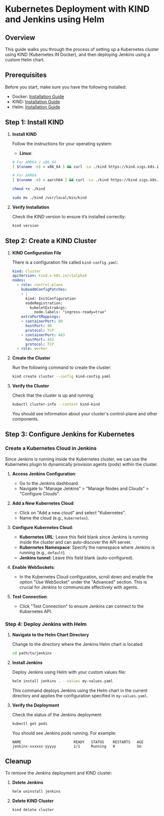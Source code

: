 # Kubernetes Deployment with KIND and Jenkins using Helm

## Overview

This guide walks you through the process of setting up a Kubernetes cluster using KIND (Kubernetes IN Docker), and then deploying Jenkins using a custom Helm chart.

## Prerequisites

Before you start, make sure you have the following installed:

- Docker: [Installation Guide](https://docs.docker.com/get-docker/)
- KIND: [Installation Guide](https://kind.sigs.k8s.io/docs/user/quick-start/)
- Helm: [Installation Guide](https://helm.sh/docs/intro/install/)

## Step 1: Install KIND

1. **Install KIND**

   Follow the instructions for your operating system:

   - **Linux**:

    ```sh
    # For AMD64 / x86_64
    [ $(uname -m) = x86_64 ] && curl -Lo ./kind https://kind.sigs.k8s.io/dl/v0.24.0/kind-linux-amd64

    # For ARM64
    [ $(uname -m) = aarch64 ] && curl -Lo ./kind https://kind.sigs.k8s.io/dl/v0.24.0/kind-linux-arm64

    chmod +x ./kind

    sudo mv ./kind /usr/local/bin/kind
    ```

2. **Verify Installation**

   Check the KIND version to ensure it’s installed correctly:

   ```sh
   kind version
   ```

## Step 2: Create a KIND Cluster

1. **KIND Configuration File**

   There is a configuration file called `kind-config.yaml`:

   ```yaml
   kind: Cluster
   apiVersion: kind.x-k8s.io/v1alpha4
   nodes:
     - role: control-plane
       kubeadmConfigPatches:
       - |
         kind: InitConfiguration
         nodeRegistration:
           kubeletExtraArgs:
             node-labels: "ingress-ready=true"
       extraPortMappings:
       - containerPort: 80
         hostPort: 80
         protocol: TCP
       - containerPort: 443
         hostPort: 443
         protocol: TCP
     - role: worker
   ```

2. **Create the Cluster**

   Run the following command to create the cluster:

   ```sh
   kind create cluster --config kind-config.yaml
   ```

3. **Verify the Cluster**

   Check that the cluster is up and running:

   ```sh
   kubectl cluster-info --context kind-kind
   ```

   You should see information about your cluster's control-plane and other components.

## Step 3: Configure Jenkins for Kubernetes

### Create a Kubernetes Cloud in Jenkins

Since Jenkins is running inside the Kubernetes cluster, we can use the Kubernetes plugin to dynamically provision agents (pods) within the cluster.

1. **Access Jenkins Configuration**:
   - Go to the Jenkins dashboard.
   - Navigate to "Manage Jenkins" > "Manage Nodes and Clouds" > "Configure Clouds".

2. **Add a New Kubernetes Cloud**:
   - Click on "Add a new cloud" and select "Kubernetes".
   - Name the cloud (e.g., `kubernetes`).

3. **Configure Kubernetes Cloud**:
   - **Kubernetes URL**: Leave this field blank since Jenkins is running inside the cluster and can auto-discover the API server.
   - **Kubernetes Namespace**: Specify the namespace where Jenkins is running (e.g., `default`).
   - **Jenkins tunnel**: Leave this field blank (auto-configured).

4. **Enable WebSockets**:
   - In the Kubernetes Cloud configuration, scroll down and enable the option "Use WebSocket" under the "Advanced" section. This is crucial for Jenkins to communicate effectively with agents.

5. **Test Connection**:
   - Click "Test Connection" to ensure Jenkins can connect to the Kubernetes API.

### Step 4: Deploy Jenkins with Helm

1. **Navigate to the Helm Chart Directory**

   Change to the directory where the Jenkins Helm chart is located:

   ```sh
   cd path/to/jenkins
   ```

2. **Install Jenkins**

   Deploy Jenkins using Helm with your custom values file:

   ```sh
   helm install jenkins . --values my-values.yaml
   ```

   This command deploys Jenkins using the Helm chart in the current directory and applies the configuration specified in `my-values.yaml`.

3. **Verify the Deployment**

   Check the status of the Jenkins deployment:

   ```sh
   kubectl get pods
   ```

   You should see Jenkins pods running. For example:

   ```
   NAME                        READY   STATUS    RESTARTS   AGE
   jenkins-xxxxxx-yyyyy        1/1     Running   0          5m
   ```

## Cleanup

To remove the Jenkins deployment and KIND cluster:

1. **Delete Jenkins**

   ```sh
   helm uninstall jenkins
   ```

2. **Delete KIND Cluster**

   ```sh
   kind delete cluster
   ```